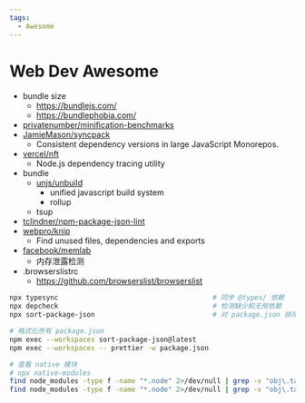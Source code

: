 ```yaml
---
tags:
  - Awesome
---
```


# Web Dev Awesome

- bundle size
  - https://bundlejs.com/
  - https://bundlephobia.com/
- [privatenumber/minification-benchmarks](https://github.com/privatenumber/minification-benchmarks)
- [JamieMason/syncpack](https://github.com/JamieMason/syncpack)
  - Consistent dependency versions in large JavaScript Monorepos.
- [vercel/nft](https://github.com/vercel/nft)
  - Node.js dependency tracing utility
- bundle
  - [unjs/unbuild](https://github.com/unjs/unbuild)
    - unified javascript build system
    - rollup
  - tsup
- [tclindner/npm-package-json-lint](https://github.com/tclindner/npm-package-json-lint)
- [webpro/knip](https://github.com/webpro/knip)
  - Find unused files, dependencies and exports
- [facebook/memlab](https://github.com/facebook/memlab)
  - 内存泄露检测
- .browserslistrc
  - https://github.com/browserslist/browserslist

```bash
npx typesync                                      # 同步 @types/ 依赖
npx depcheck                                      # 检测缺少和无用依赖
npx sort-package-json                             # 对 package.json 排序 - prettier 也可以

# 格式化所有 package.json
npm exec --workspaces sort-package-json@latest
npm exec --workspaces -- prettier -w package.json

# 查看 native 模块
# npx native-modules
find node_modules -type f -name "*.node" 2>/dev/null | grep -v "obj\.target"
find node_modules -type f -name "*.node" 2>/dev/null | grep -v "obj\.target" | xargs ldd
```
